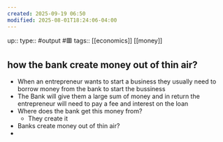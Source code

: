 ```yaml
---
created: 2025-09-19 06:50
modified: 2025-08-01T18:24:06-04:00
---
```

up::
type:: #output #🟥 
tags:: [[economics]] [[money]]
## how the bank create money out of thin air?

- When an entrepreneur wants to start a business they usually need to borrow money from the bank to start the bussiness
- The Bank will give them a large sum of money and in return the entrepreneur will need to pay a fee and interest on the loan
- Where does the bank get this money from?
	- They create it
- Banks create money out of thin air?
-  